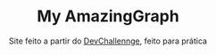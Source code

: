 <h1 align="center">My AmazingGraph</h1>
<p align="center"> Site feito a partir do <a href="https://devchallenge.com.br/detail/5ec9a7fc10e94a38493d3910">DevChallennge,</a> feito para prática</p>